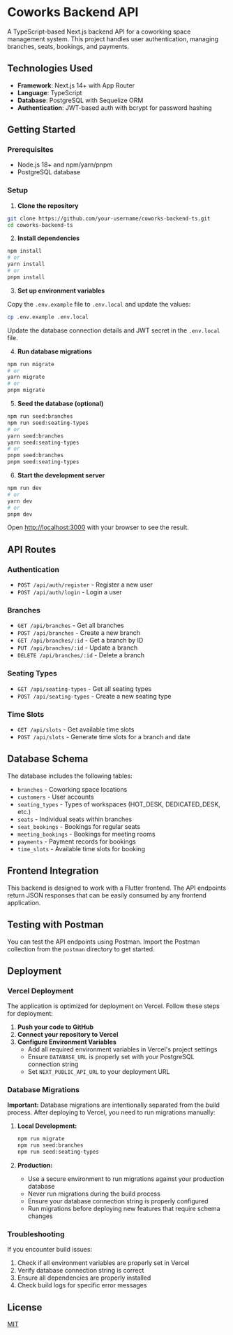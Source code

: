 # Coworks Backend API

A TypeScript-based Next.js backend API for a coworking space management system. This project handles user authentication, managing branches, seats, bookings, and payments.

## Technologies Used

- **Framework**: Next.js 14+ with App Router
- **Language**: TypeScript
- **Database**: PostgreSQL with Sequelize ORM
- **Authentication**: JWT-based auth with bcrypt for password hashing

## Getting Started

### Prerequisites

- Node.js 18+ and npm/yarn/pnpm
- PostgreSQL database

### Setup

1. **Clone the repository**

```bash
git clone https://github.com/your-username/coworks-backend-ts.git
cd coworks-backend-ts
```

2. **Install dependencies**

```bash
npm install
# or
yarn install
# or
pnpm install
```

3. **Set up environment variables**

Copy the `.env.example` file to `.env.local` and update the values:

```bash
cp .env.example .env.local
```

Update the database connection details and JWT secret in the `.env.local` file.

4. **Run database migrations**

```bash
npm run migrate
# or
yarn migrate
# or
pnpm migrate
```

5. **Seed the database (optional)**

```bash
npm run seed:branches
npm run seed:seating-types
# or
yarn seed:branches
yarn seed:seating-types
# or
pnpm seed:branches
pnpm seed:seating-types
```

6. **Start the development server**

```bash
npm run dev
# or
yarn dev
# or
pnpm dev
```

Open [http://localhost:3000](http://localhost:3000) with your browser to see the result.

## API Routes

### Authentication

- `POST /api/auth/register` - Register a new user
- `POST /api/auth/login` - Login a user

### Branches

- `GET /api/branches` - Get all branches
- `POST /api/branches` - Create a new branch
- `GET /api/branches/:id` - Get a branch by ID
- `PUT /api/branches/:id` - Update a branch
- `DELETE /api/branches/:id` - Delete a branch

### Seating Types

- `GET /api/seating-types` - Get all seating types
- `POST /api/seating-types` - Create a new seating type

### Time Slots

- `GET /api/slots` - Get available time slots
- `POST /api/slots` - Generate time slots for a branch and date

## Database Schema

The database includes the following tables:

- `branches` - Coworking space locations
- `customers` - User accounts
- `seating_types` - Types of workspaces (HOT_DESK, DEDICATED_DESK, etc.)
- `seats` - Individual seats within branches
- `seat_bookings` - Bookings for regular seats
- `meeting_bookings` - Bookings for meeting rooms
- `payments` - Payment records for bookings
- `time_slots` - Available time slots for booking

## Frontend Integration

This backend is designed to work with a Flutter frontend. The API endpoints return JSON responses that can be easily consumed by any frontend application.

## Testing with Postman

You can test the API endpoints using Postman. Import the Postman collection from the `postman` directory to get started.

## Deployment

### Vercel Deployment

The application is optimized for deployment on Vercel. Follow these steps for deployment:

1. **Push your code to GitHub**
2. **Connect your repository to Vercel**
3. **Configure Environment Variables**
   - Add all required environment variables in Vercel's project settings
   - Ensure `DATABASE_URL` is properly set with your PostgreSQL connection string
   - Set `NEXT_PUBLIC_API_URL` to your deployment URL

### Database Migrations

**Important:** Database migrations are intentionally separated from the build process. After deploying to Vercel, you need to run migrations manually:

1. **Local Development:**
   ```bash
   npm run migrate
   npm run seed:branches
   npm run seed:seating-types
   ```

2. **Production:**
   - Use a secure environment to run migrations against your production database
   - Never run migrations during the build process
   - Ensure your database connection string is properly configured
   - Run migrations before deploying new features that require schema changes

### Troubleshooting

If you encounter build issues:
1. Check if all environment variables are properly set in Vercel
2. Verify database connection string is correct
3. Ensure all dependencies are properly installed
4. Check build logs for specific error messages

## License

[MIT](LICENSE)